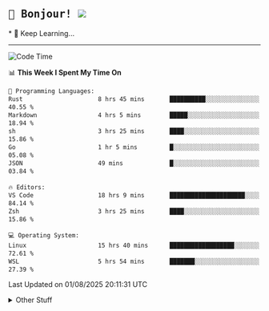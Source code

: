 
<h2>
    <samp>🎉 Bonjour!  <img src="https://media.giphy.com/media/mGcNjsfWAjY5AEZNw6/giphy.gif" width="50"></samp>
</h2>
* 🧐 Keep Learning...
<hr>

<!--START_SECTION:waka-->
![Code Time](http://img.shields.io/badge/Code%20Time-4%2C042%20hrs%2014%20mins-blue)

📊 **This Week I Spent My Time On** 

```text
💬 Programming Languages: 
Rust                     8 hrs 45 mins       ██████████░░░░░░░░░░░░░░░   40.55 % 
Markdown                 4 hrs 5 mins        █████░░░░░░░░░░░░░░░░░░░░   18.94 % 
sh                       3 hrs 25 mins       ████░░░░░░░░░░░░░░░░░░░░░   15.86 % 
Go                       1 hr 5 mins         █░░░░░░░░░░░░░░░░░░░░░░░░   05.08 % 
JSON                     49 mins             █░░░░░░░░░░░░░░░░░░░░░░░░   03.84 % 

🔥 Editors: 
VS Code                  18 hrs 9 mins       █████████████████████░░░░   84.14 % 
Zsh                      3 hrs 25 mins       ████░░░░░░░░░░░░░░░░░░░░░   15.86 % 

💻 Operating System: 
Linux                    15 hrs 40 mins      ██████████████████░░░░░░░   72.61 % 
WSL                      5 hrs 54 mins       ███████░░░░░░░░░░░░░░░░░░   27.39 % 
```


 Last Updated on 01/08/2025 20:11:31 UTC
<!--END_SECTION:waka-->

<details >
    <summary>Other Stuff</summary>
<p align="center">
    <img src="https://api.githubtrends.io/user/svg/XmchxUp/langs?time_range=one_year&include_private=True&theme=classic" />
    <img src="https://api.githubtrends.io/user/svg/XmchxUp/repos?time_range=one_year&include_private=True&theme=classic" />
</p>

<table align="center">
  <tr>
    <td width="50%">
     <img width="100%" src="./github-metrics.svg">
    </td>
    <td width="50%">
     <img width="100%" src="./github-metrics/achievements.compact.svg" />
     <img width="100%" src="./github-metrics/wakatime.svg" />
     <img width="100%" src="./github-metrics/stars.svg" />
     <img width="100%" src="https://github-profile-trophy.vercel.app/?username=xmchxup" />
     <img height="110rem" src="https://github-readme-stats.vercel.app/api?username=xmchxup&hide_border=true&show_icons=true&include_all_commits=true&bg_color=0,EC6C6C,FFD479,FFFC79,73FA79&theme=graywhite&locale=en" />
     <img height="110rem" src="https://github-readme-stats.vercel.app/api/top-langs/?username=xmchxup&hide=css,scss,html&langs_count=8&hide_border=true&layout=compact&bg_color=0,73FA79,73FDFF,D783FF&theme=graywhite&locale=en" />
     <img width="100%" src="https://github-readme-streak-stats.herokuapp.com/?user=XmchxUp" />
    </td>
  </tr>
</table>

<!-- GitHub Activity Graph -->
<!--
<table align="center">
  <tr>
    <td colspan="2">
      <img width="100%" src="https://github-readme-activity-graph.vercel.app/graph?username=xmchxup&area=true&hide_border=true&theme=redical" />
    </td>
  </tr>
</table>

</details>
-->

<hr>


<p align="center">
    <i>You can learn anything!</i>
    <p align="center">
        <img src="https://visitor-badge.laobi.icu/badge?page_id=xmchxup" alt="visitor badge"/>       
    </p>
</p>

<!--
<picture>
  <source media="(prefers-color-scheme: dark)" srcset="https://raw.githubusercontent.com/XmchxUp/XmchxUp/output/github-snake-dark.svg" />
  <source media="(prefers-color-scheme: light)" srcset="https://raw.githubusercontent.com/XmchxUp/XmchxUp/output/github-snake.svg" />
  <img alt="github-snake" src="https://raw.githubusercontent.com/XmchxUp/XmchxUp/output/github-snake.svg" />
</picture>
-->
